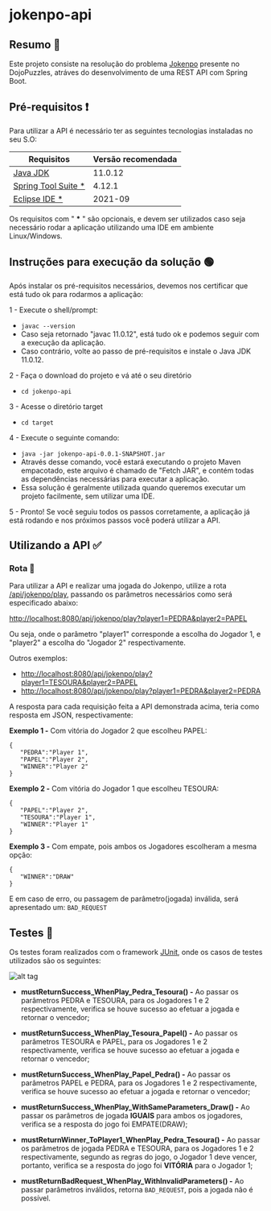 # jokenpo-api

## Resumo 📖
Este projeto consiste na resolução do problema [Jokenpo](https://dojopuzzles.com/problems/jokenpo/) presente no DojoPuzzles, atráves do desenvolvimento de uma REST API com Spring Boot.

## Pré-requisitos ❗
Para utilizar a API é necessário ter as seguintes tecnologias instaladas no seu S.O:

| Requisitos | Versão recomendada  | 
| ------- | --- |
| [Java JDK](https://www.oracle.com/br/java/technologies/javase/jdk11-archive-downloads.html) | 11.0.12 |
| [Spring Tool Suite *](https://spring.io/tools) | 4.12.1 |
| [Eclipse IDE *](https://www.eclipse.org/downloads/) | 2021-09 |

Os requisitos com " <b>*</b> " são opcionais, e devem ser utilizados caso seja necessário rodar a aplicação utilizando uma IDE em ambiente Linux/Windows.

## Instruções para execução da solução 🟢
Após instalar os pré-requisitos necessários, devemos nos certificar que está tudo ok para rodarmos a aplicação:

1 - Execute o shell/prompt: 
* ```javac --version```
* Caso seja retornado "javac 11.0.12", está tudo ok e podemos seguir com a execução da aplicação.
* Caso contrário, volte ao passo de pré-requisitos e instale o Java JDK 11.0.12.

2 - Faça o download do projeto e vá até o seu diretório
* ```cd jokenpo-api```

3 - Acesse o diretório target
* ```cd target```

4 - Execute o seguinte comando:
* ```java -jar jokenpo-api-0.0.1-SNAPSHOT.jar```
* Através desse comando, você estará executando o projeto Maven empacotado, este arquivo é chamado de "Fetch JAR", e contém todas as dependências necessárias para executar a aplicação.
* Essa solução é geralmente utilizada quando queremos executar um projeto facilmente, sem utilizar uma IDE.

5 - Pronto! Se você seguiu todos os passos corretamente, a aplicação já está rodando e nos próximos passos você poderá utilizar a API.

## Utilizando a API ✅

### Rota 🎯
Para utilizar a API e realizar uma jogada do Jokenpo, utilize a rota [/api/jokenpo/play](), passando os parâmetros necessários como será especificado abaixo:

[http://localhost:8080/api/jokenpo/play?player1=PEDRA&player2=PAPEL](http://localhost:8080/api/jokenpo/play?player1=PEDRA&player2=PAPEL)

Ou seja, onde o parâmetro "player1" corresponde a escolha do Jogador 1, e "player2" a escolha do "Jogador 2" respectivamente.

Outros exemplos:
* [http://localhost:8080/api/jokenpo/play?player1=TESOURA&player2=PAPEL](http://localhost:8080/api/jokenpo/play?player1=TESOURA&player2=PAPEL)
* [http://localhost:8080/api/jokenpo/play?player1=PEDRA&player2=PEDRA](http://localhost:8080/api/jokenpo/play?player1=PEDRA&player2=PEDRA)

A resposta para cada requisição feita a API demonstrada acima, teria como resposta em JSON, respectivamente:

<b>Exemplo 1 -</b> Com vitória do Jogador 2 que escolheu PAPEL:
```
{
   "PEDRA":"Player 1",
   "PAPEL":"Player 2",
   "WINNER":"Player 2"
}
```
<b>Exemplo 2 -</b> Com vitória do Jogador 1 que escolheu TESOURA:
```
{
   "PAPEL":"Player 2",
   "TESOURA":"Player 1",
   "WINNER":"Player 1"
}
```
<b>Exemplo 3 -</b> Com empate, pois ambos os Jogadores escolheram a mesma opção:
```
{
   "WINNER":"DRAW"
}
```

E em caso de erro, ou passagem de parâmetro(jogada) inválida, será apresentado um:
```BAD_REQUEST```

## Testes 🔎
Os testes foram realizados com o framework [JUnit](https://junit.org/junit5/), onde os casos de testes utilizados são os seguintes:

![alt tag](https://i.imgur.com/X2GVz1l.png)
* <b> mustReturnSuccess_WhenPlay_Pedra_Tesoura() -</b> Ao passar os parâmetros PEDRA e TESOURA, para os Jogadores 1 e 2 respectivamente, verifica se houve sucesso ao efetuar a jogada e retornar o vencedor;

* <b> mustReturnSuccess_WhenPlay_Tesoura_Papel() -</b> Ao passar os parâmetros TESOURA e PAPEL, para os Jogadores 1 e 2 respectivamente, verifica se houve sucesso ao efetuar a jogada e retornar o vencedor;

* <b> mustReturnSuccess_WhenPlay_Papel_Pedra() -</b> Ao passar os parâmetros PAPEL e PEDRA, para os Jogadores 1 e 2 respectivamente, verifica se houve sucesso ao efetuar a jogada e retornar o vencedor;

* <b> mustReturnSuccess_WhenPlay_WithSameParameters_Draw() -</b> Ao passar os parâmetros de jogada <b>IGUAIS</b> para ambos os jogadores, verifica se a resposta do jogo foi EMPATE(DRAW);

* <b> mustReturnWinner_ToPlayer1_WhenPlay_Pedra_Tesoura() -</b> Ao passar os parâmetros de jogada PEDRA e TESOURA, para os Jogadores 1 e 2 respectivamente, segundo as regras do jogo, o Jogador 1 deve vencer, portanto, verifica se a resposta do jogo foi <b>VITÓRIA</b> para o Jogador 1;

* <b> mustReturnBadRequest_WhenPlay_WithInvalidParameters() -</b> Ao passar parâmetros inválidos, retorna ```BAD_REQUEST```, pois a jogada não é possível.
